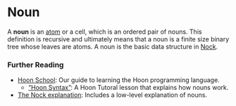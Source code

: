 # Noun

A **noun** is an [atom](glossary/atom) or a cell, which is an ordered pair of nouns. This definition is recursive and ultimately means that a noun is a finite size binary tree whose leaves are atoms. A noun is the basic data structure in [Nock](glossary/nock).

### Further Reading

- [Hoon School](courses/hoon-school/): Our guide to learning the Hoon programming language.
  - [“Hoon Syntax”](courses/hoon-school/B-syntax#nouns): A Hoon Tutoral lesson that explains how nouns work.
- [The Nock explanation](language/nock/): Includes a low-level explanation of nouns.

